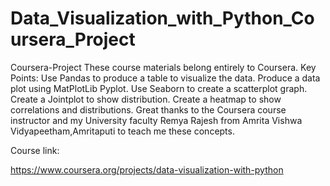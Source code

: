 # Data_Visualization_with_Python_Coursera_Project
Coursera-Project These course materials belong entirely to Coursera.
Key Points: Use Pandas to produce a table to visualize the data.
Produce a data plot using MatPlotLib Pyplot. 
Use Seaborn to create a scatterplot graph. Create a Jointplot to show distribution. 
Create a heatmap to show correlations and distributions. 
Great thanks to the Coursera course instructor and my University faculty Remya Rajesh from Amrita Vishwa Vidyapeetham,Amritaputi to teach me these concepts.

Course link:

https://www.coursera.org/projects/data-visualization-with-python
